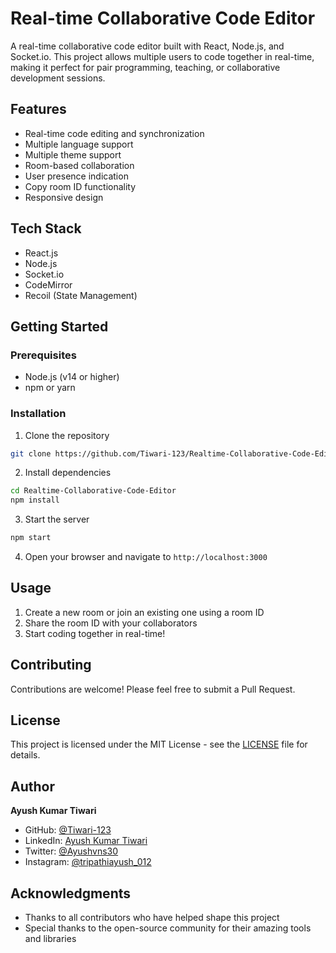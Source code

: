 # Real-time Collaborative Code Editor

A real-time collaborative code editor built with React, Node.js, and Socket.io. This project allows multiple users to code together in real-time, making it perfect for pair programming, teaching, or collaborative development sessions.

## Features

- Real-time code editing and synchronization
- Multiple language support
- Multiple theme support
- Room-based collaboration
- User presence indication
- Copy room ID functionality
- Responsive design

## Tech Stack

- React.js
- Node.js
- Socket.io
- CodeMirror
- Recoil (State Management)

## Getting Started

### Prerequisites

- Node.js (v14 or higher)
- npm or yarn

### Installation

1. Clone the repository
```bash
git clone https://github.com/Tiwari-123/Realtime-Collaborative-Code-Editor.git
```

2. Install dependencies
```bash
cd Realtime-Collaborative-Code-Editor
npm install
```

3. Start the server
```bash
npm start
```

4. Open your browser and navigate to `http://localhost:3000`

## Usage

1. Create a new room or join an existing one using a room ID
2. Share the room ID with your collaborators
3. Start coding together in real-time!

## Contributing

Contributions are welcome! Please feel free to submit a Pull Request.

## License

This project is licensed under the MIT License - see the [LICENSE](LICENSE) file for details.

## Author

**Ayush Kumar Tiwari**
- GitHub: [@Tiwari-123](https://github.com/Tiwari-123)
- LinkedIn: [Ayush Kumar Tiwari](https://www.linkedin.com/in/ayush-kumar-tiwari-868475238)
- Twitter: [@Ayushvns30](https://twitter.com/Ayushvns30)
- Instagram: [@tripathiayush_012](https://instagram.com/tripathiayush_012)

## Acknowledgments

- Thanks to all contributors who have helped shape this project
- Special thanks to the open-source community for their amazing tools and libraries
